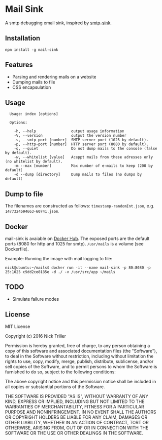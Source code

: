 # Mail Sink

A smtp debugging email sink, inspired by [smtp-sink](https://github.com/jimmystridh/node-smtp-sink).

## Installation

```
npm install -g mail-sink
```

## Features
- Parsing and rendering mails on a website
- Dumping mails to file
- CSS encapsulation

## Usage
```
  Usage: index [options]

  Options:

    -h, --help                output usage information
    -V, --version             output the version number
    -s, --smtp-port [number]  SMTP server port (1025 by default).
    -p, --http-port [number]  HTTP server port (8080 by default).
    -q, --quiet               Do not dump mails to the console (false by default).
    -w, --whitelist [value]   Aceppt mails from these adresses only (no whitelist by default).
    -m --max [number]         Max number of e-mails to keep (200 by default)
    -d --dump [directory]     Dump mails to files (no dumps by default)
```

## Dump to file
The filenames are constructed as follows: `timestamp-randomInt.json`, e.g. `1477324594663-60741.json`.

## Docker
mail-sink is avaiable on [Docker Hub](https://hub.docker.com/r/nicktriller/mail-sink/).
The exposed ports are the default ports (8080 for http and 1025 for smtp).
`/usr/mails` is a volume (see Dockerfile).

Example: Running the image with mail logging to file:
```shell
nick@ubuntu:~/mails$ docker run -it --name mail-sink -p 80:8080 -p 25:1025 c9dd2ce8185e -d ./ -v /usr/src/app ~/mails
```

## TODO
- Simulate failure modes

## License
MIT License

Copyright (c) 2016 Nick Triller

Permission is hereby granted, free of charge, to any person obtaining a copy
of this software and associated documentation files (the "Software"), to deal
in the Software without restriction, including without limitation the rights
to use, copy, modify, merge, publish, distribute, sublicense, and/or sell
copies of the Software, and to permit persons to whom the Software is
furnished to do so, subject to the following conditions:

The above copyright notice and this permission notice shall be included in all
copies or substantial portions of the Software.

THE SOFTWARE IS PROVIDED "AS IS", WITHOUT WARRANTY OF ANY KIND, EXPRESS OR
IMPLIED, INCLUDING BUT NOT LIMITED TO THE WARRANTIES OF MERCHANTABILITY,
FITNESS FOR A PARTICULAR PURPOSE AND NONINFRINGEMENT. IN NO EVENT SHALL THE
AUTHORS OR COPYRIGHT HOLDERS BE LIABLE FOR ANY CLAIM, DAMAGES OR OTHER
LIABILITY, WHETHER IN AN ACTION OF CONTRACT, TORT OR OTHERWISE, ARISING FROM,
OUT OF OR IN CONNECTION WITH THE SOFTWARE OR THE USE OR OTHER DEALINGS IN THE
SOFTWARE.
